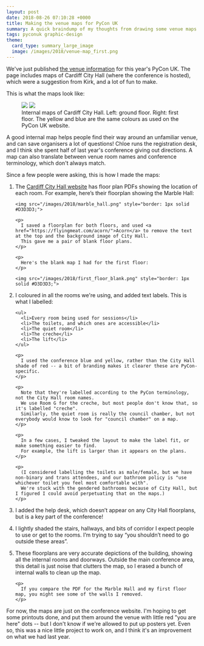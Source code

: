```yaml
---
layout: post
date: 2018-08-26 07:10:28 +0000
title: Making the venue maps for PyCon UK
summary: A quick braindump of my thoughts from drawing some venue maps for PyCon UK.
tags: pyconuk graphic-design
theme:
  card_type: summary_large_image
  image: /images/2018/venue-map_first.png
---
```


We've just published [the venue information][venue] for this year's PyCon UK.
The page includes maps of Cardiff City Hall (where the conference is hosted), which were a suggestion from Kirk, and a lot of fun to make.

This is what the maps look like:

<figure>
  <img style="max-width: 48%; display: inline-block;" src="/images/2018/venue-map_ground.png">
  <img style="max-width: 48%; display: inline-block;" src="/images/2018/venue-map_first.png">
  <figcaption>
    Internal maps of Cardiff City Hall.
    Left: ground floor.
    Right: first floor.
    The yellow and blue are the same colours as used on the PyCon UK website.
  </figcaption>
</figure>

A good internal map helps people find their way around an unfamiliar venue, and can save organisers a lot of questions!
Chloe runs the registration desk, and I think she spent half of last year's conference giving out directions.
A map can also translate between venue room names and conference terminology, which don't always match.

[conf]: /2018/08/inclusive-conferences/#clear-internal-signage

Since a few people were asking, this is how I made the maps:

<ol>
  <li>
    <p>
      The <a href="https://www.cardiffcityhall.com/rooms/">Cardiff City Hall website</a> has floor plan PDFs showing the location of each room.
      For example, here&rsquo;s their floorplan showing the Marble Hall:
    </p>

    <img src="/images/2018/marble_hall.png" style="border: 1px solid #D3D3D3;">

    <p>
      I saved a floorplan for both floors, and used <a href="https://flyingmeat.com/acorn/">Acorn</a> to remove the text at the top and the background image of City Hall.
      This gave me a pair of blank floor plans.
    </p>

    <p>
      Here's the blank map I had for the first floor:
    </p>

    <img src="/images/2018/first_floor_blank.png" style="border: 1px solid #D3D3D3;">
  </li>
  <li>
    <p>
      I coloured in all the rooms we're using, and added text labels.
      This is what I labelled:
    </p>

    <ul>
      <li>Every room being used for sessions</li>
      <li>The toilets, and which ones are accessible</li>
      <li>The quiet room</li>
      <li>The creche</li>
      <li>The lift</li>
    </ul>

    <p>
      I used the conference blue and yellow, rather than the City Hall shade of red -- a bit of branding makes it clearer these are PyCon-specific.
    </p>

    <p>
      Note that they're labelled according to the PyCon terminology, not the City Hall room names.
      We use Room G for the creche, but most people don't know that, so it's labelled "creche".
      Similarly, the quiet room is really the council chamber, but not everybody would know to look for "council chamber" on a map.
    </p>

    <p>
      In a few cases, I tweaked the layout to make the label fit, or make something easier to find.
      For example, the lift is larger than it appears on the plans.
    </p>

    <p>
      (I considered labelling the toilets as male/female, but we have non-binary and trans attendees, and our bathroom policy is "use whichever toilet you feel most comfortable with".
      We're stuck with the gendered bathrooms because of City Hall, but I figured I could avoid perpetuating that on the maps.)
    </p>
  </li>
  <li>
    <p>
      I added the help desk, which doesn&rsquo;t appear on any City Hall floorplans, but is a key part of the conference!
    </p>
  </li>
  <li>
    <p>
      I lightly shaded the stairs, hallways, and bits of corridor I expect people to use or get to the rooms.
      I&rsquo;m trying to say &ldquo;you shouldn&rsquo;t need to go outside these areas&rdquo;.
    </p>
  </li>
  <li>
    <p>
      These floorplans are very accurate depictions of the building, showing all the internal rooms and doorways.
      Outside the main conference area, this detail is just noise that clutters the map, so I erased a bunch of internal walls to clean up the map.
    </p>

    <p>
      If you compare the PDF for the Marble Hall and my first floor map, you might see some of the walls I removed.
    </p>
  </li>
</ol>

For now, the maps are just on the conference website.
I'm hoping to get some printouts done, and put them around the venue with little red "you are here" dots -- but I don't know if we're allowed to put up posters yet.
Even so, this was a nice little project to work on, and I think it's an improvement on what we had last year.

[venue]: https://2018.pyconuk.org/venue/
